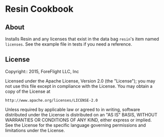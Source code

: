 Resin Cookbook
====================

About
-----
Installs Resin and any licenses that exist in the data bag `resin`'s item named `licenses`. See the example file
in tests if you need a reference.
	
License
-------
Copyright:: 2015, ForeFlight LLC, Inc

Licensed under the Apache License, Version 2.0 (the "License");
you may not use this file except in compliance with the License.
You may obtain a copy of the License at

    http://www.apache.org/licenses/LICENSE-2.0

Unless required by applicable law or agreed to in writing, software
distributed under the License is distributed on an "AS IS" BASIS,
WITHOUT WARRANTIES OR CONDITIONS OF ANY KIND, either express or implied.
See the License for the specific language governing permissions and
limitations under the License.